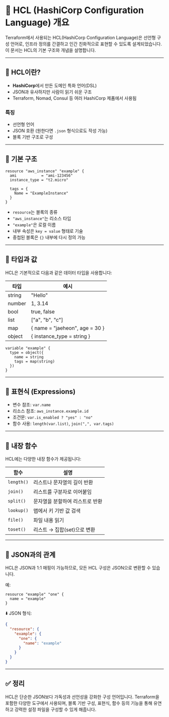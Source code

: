 # 🧾 HCL (HashiCorp Configuration Language) 개요

Terraform에서 사용되는 HCL(HashiCorp Configuration Language)은 선언형 구성 언어로, 인프라 정의를 간결하고 인간 친화적으로 표현할 수 있도록 설계되었습니다. 이 문서는 HCL의 기본 구조와 개념을 설명합니다.

---

## 🔹 HCL이란?

- **HashiCorp**에서 만든 도메인 특화 언어(DSL)
- JSON과 유사하지만 사람이 읽기 쉬운 구조
- Terraform, Nomad, Consul 등 여러 HashiCorp 제품에서 사용됨

### 특징

- 선언형 언어
- JSON 호환 (원한다면 `.json` 형식으로도 작성 가능)
- 블록 기반 구조로 구성

---

## 🔹 기본 구조

```hcl
resource "aws_instance" "example" {
  ami           = "ami-123456"
  instance_type = "t2.micro"

  tags = {
    Name = "ExampleInstance"
  }
}
```

- `resource`는 블록의 종류
- `"aws_instance"`는 리소스 타입
- `"example"`은 로컬 이름
- 내부 속성은 `key = value` 형태로 기술
- 중첩된 블록은 `{}` 내부에 다시 정의 가능

---

## 🔹 타입과 값

HCL은 기본적으로 다음과 같은 데이터 타입을 사용합니다:

| 타입   | 예시                           |
| ------ | ------------------------------ |
| string | "Hello"                        |
| number | 1, 3.14                        |
| bool   | true, false                    |
| list   | \["a", "b", "c"]               |
| map    | { name = "jaeheon", age = 30 } |
| object | { instance_type = string }     |

```hcl
variable "example" {
  type = object({
    name = string
    tags = map(string)
  })
}
```

---

## 🔹 표현식 (Expressions)

- 변수 참조: `var.name`
- 리소스 참조: `aws_instance.example.id`
- 조건문: `var.is_enabled ? "yes" : "no"`
- 함수 사용: `length(var.list)`, `join(",", var.tags)`

---

## 🔹 내장 함수

HCL에는 다양한 내장 함수가 제공됩니다:

| 함수       | 설명                            |
| ---------- | ------------------------------- |
| `length()` | 리스트나 문자열의 길이 반환     |
| `join()`   | 리스트를 구분자로 이어붙임      |
| `split()`  | 문자열을 분할하여 리스트로 반환 |
| `lookup()` | 맵에서 키 기반 값 검색          |
| `file()`   | 파일 내용 읽기                  |
| `toset()`  | 리스트 → 집합(set)으로 변환     |

---

## 🔹 JSON과의 관계

HCL은 JSON과 1:1 매핑이 가능하므로, 모든 HCL 구성은 JSON으로 변환할 수 있습니다.

예:

```hcl
resource "example" "one" {
  name = "example"
}
```

⬇️ JSON 형식:

```json
{
  "resource": {
    "example": {
      "one": {
        "name": "example"
      }
    }
  }
}
```

---

## ✅ 정리

HCL은 단순한 JSON보다 가독성과 선언성을 강화한 구성 언어입니다. Terraform을 포함한 다양한 도구에서 사용되며, 블록 기반 구성, 표현식, 함수 등의 기능을 통해 유연하고 강력한 설정 파일을 구성할 수 있게 해줍니다.
